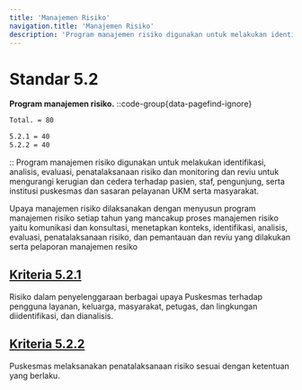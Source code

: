 ```yaml
---
title: 'Manajemen Risiko'
navigation.title: 'Manajemen Risiko'
description: 'Program manajemen risiko digunakan untuk melakukan identifikasi, analisis, evaluasi, penatalaksanaan risiko dan monitoring dan reviu untuk mengurangi kerugian dan cedera terhadap pasien, staf, pengunjung, serta institusi puskesmas dan sasaran pelayanan UKM serta masyarakat. Upaya manajemen risiko dilaksanakan dengan menyusun program manajemen risiko setiap tahun yang mancakup proses manajemen risiko yaitu komunikasi dan konsultasi, menetapkan konteks, identifikasi, analisis, evaluasi, penatalaksanaan risiko, dan pemantauan dan reviu yang dilakukan serta pelaporan manajemen resiko '
---
```


# Standar 5.2
**Program manajemen risiko.** 
::code-group{data-pagefind-ignore}
```bash [Nilai]
Total. = 80
```
```bash [Kriteria]
5.2.1 = 40
5.2.2 = 40
```
::
Program manajemen risiko digunakan untuk melakukan identifikasi, analisis, evaluasi, penatalaksanaan risiko dan monitoring dan reviu untuk mengurangi kerugian dan cedera terhadap pasien, staf, pengunjung, serta institusi puskesmas dan sasaran pelayanan UKM serta masyarakat. 

Upaya manajemen risiko dilaksanakan dengan menyusun program manajemen risiko setiap tahun yang mancakup proses manajemen risiko yaitu komunikasi dan konsultasi, menetapkan konteks, identifikasi, analisis, evaluasi, penatalaksanaan risiko, dan pemantauan dan reviu yang dilakukan serta pelaporan manajemen resiko 
	
## [Kriteria 5.2.1](/5/2/1) 
Risiko dalam penyelenggaraan berbagai upaya Puskesmas terhadap pengguna layanan, keluarga, masyarakat, petugas, dan lingkungan diidentifikasi, dan dianalisis.  

## [Kriteria 5.2.2](/5/2/2) 
Puskesmas melaksanakan penatalaksanaan risiko sesuai dengan ketentuan yang berlaku. 



